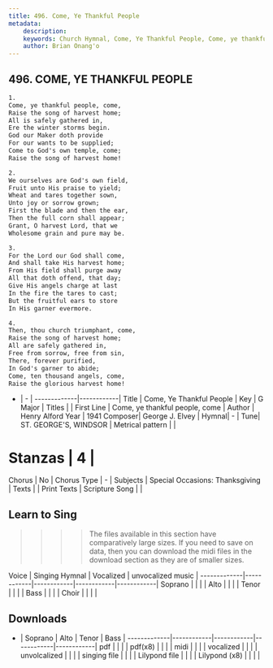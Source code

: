 ```yaml
---
title: 496. Come, Ye Thankful People
metadata:
    description: 
    keywords: Church Hymnal, Come, Ye Thankful People, Come, ye thankful people, come, 
    author: Brian Onang'o
---
```



## 496. COME, YE THANKFUL PEOPLE

```txt
1.
Come, ye thankful people, come,
Raise the song of harvest home;
All is safely gathered in,
Ere the winter storms begin.
God our Maker doth provide
For our wants to be supplied;
Come to God's own temple, come;
Raise the song of harvest home!

2.
We ourselves are God's own field,
Fruit unto His praise to yield;
Wheat and tares together sown,
Unto joy or sorrow grown;
First the blade and then the ear,
Then the full corn shall appear;
Grant, O harvest Lord, that we
Wholesome grain and pure may be.

3.
For the Lord our God shall come,
And shall take His harvest home;
From His field shall purge away
All that doth offend, that day;
Give His angels charge at last
In the fire the tares to cast;
But the fruitful ears to store
In His garner evermore.

4.
Then, thou church triumphant, come,
Raise the song of harvest home;
All are safely gathered in,
Free from sorrow, free from sin,
There, forever purified,
In God's garner to abide;
Come, ten thousand angels, come,
Raise the glorious harvest home!
```

- |   -  |
-------------|------------|
Title | Come, Ye Thankful People |
Key | G Major |
Titles |  |
First Line | Come, ye thankful people, come |
Author | Henry Alford
Year | 1941
Composer| George J. Elvey |
Hymnal|  - |
Tune| ST. GEORGE'S, WINDSOR |
Metrical pattern | |
# Stanzas | 4 |
Chorus | No |
Chorus Type | - |
Subjects | Special Occasions: Thanksgiving |
Texts |  |
Print Texts | 
Scripture Song |  |
  
## Learn to Sing

>>>> The files available in this section have comparatively large sizes. If you need to save on data, then you can download the midi files in the download section as they are of smaller sizes.

Voice |  Singing Hymnal | Vocalized | unvocalized music |
-------------|------------|------------|------------|------------|
Soprano | | | |
Alto | | | |
Tenor | | | |
Bass | | | |
Choir | | | |

## Downloads

- |  Soprano | Alto | Tenor | Bass |
-------------|------------|------------|------------|------------|
pdf | | | |
pdf(x8) | | | |
midi | | | |
vocalized | | | |
unvolcalized | | | |
singing file | | | |
Lilypond file | | | |
Lilypond (x8) | | | |
  